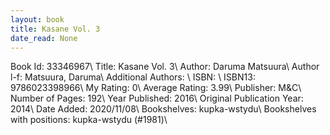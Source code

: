 ```yaml
---
layout: book
title: Kasane Vol. 3
date_read: None
---
```


Book Id: 33346967\ 
Title: Kasane Vol. 3\ 
Author: Daruma Matsuura\ 
Author l-f: Matsuura, Daruma\ 
Additional Authors: \ 
ISBN: \ 
ISBN13: 9786023398966\ 
My Rating: 0\ 
Average Rating: 3.99\ 
Publisher: M&C\ 
Number of Pages: 192\ 
Year Published: 2016\ 
Original Publication Year: 2014\ 
Date Added: 2020/11/08\ 
Bookshelves: kupka-wstydu\ 
Bookshelves with positions: kupka-wstydu (#1981)\ 

